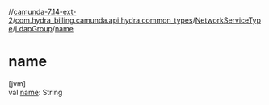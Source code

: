 //[camunda-7.14-ext-2](../../../../index.md)/[com.hydra_billing.camunda.api.hydra.common_types](../../index.md)/[NetworkServiceType](../index.md)/[LdapGroup](index.md)/[name](name.md)

# name

[jvm]\
val [name](name.md): String
